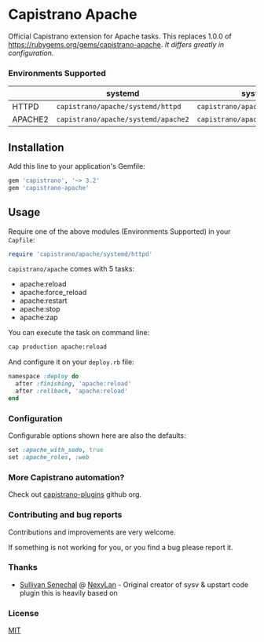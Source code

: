 # Capistrano Apache

Official Capistrano extension for Apache tasks.
This replaces 1.0.0 of https://rubygems.org/gems/capistrano-apache. *It differs greatly in configuration.*

### Environments Supported
|  | systemd | sysv & upstart |
| ---- | ------- | -------------- |
| HTTPD | ```capistrano/apache/systemd/httpd``` | ```capistrano/apache/sysv_upstart/httpd``` |
| APACHE2 | ```capistrano/apache/systemd/apache2``` | ```capistrano/apache/systemd/apache2``` |

## Installation

Add this line to your application's Gemfile:

```ruby
gem 'capistrano', '~> 3.2'
gem 'capistrano-apache'
```

## Usage

Require one of the above modules (Environments Supported) in your `Capfile`:

```ruby
require 'capistrano/apache/systemd/httpd'
```

`capistrano/apache` comes with 5 tasks:

* apache:reload
* apache:force_reload
* apache:restart
* apache:stop
* apache:zap

You can execute the task on command line:
 
```bash
cap production apache:reload
```

And configure it on your `deploy.rb` file:

```ruby
namespace :deploy do
  after :finishing, 'apache:reload'
  after :rollback, 'apache:reload'
end
```

### Configuration

Configurable options shown here are also the defaults:

```ruby
set :apache_with_sudo, true
set :apache_roles, :web
```

### More Capistrano automation?

Check out [capistrano-plugins](https://github.com/capistrano-plugins) github org.

### Contributing and bug reports

Contributions and improvements are very welcome.

If something is not working for you, or you find a bug please report it.

### Thanks

* [Sullivan Senechal](https://github.com/Soullivaneuh) @ [NexyLan](https://www.nexylan.com) - Original creator of sysv & upstart code plugin this is heavily based on

### License

[MIT](LICENSE.md)
